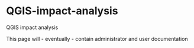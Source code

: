 # QGIS-impact-analysis
QGIS impact analysis

This page will - eventually - contain administrator and user documentation

